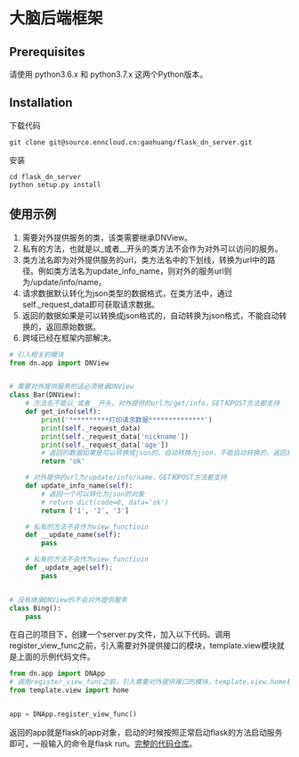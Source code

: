 # 大脑后端框架

## Prerequisites

请使用 python3.6.x 和 python3.7.x 这两个Python版本。

## Installation

下载代码

```
git clone git@source.enncloud.cn:gaohuang/flask_dn_server.git
```

安装

```
cd flask_dn_server
python setup.py install
```

## 使用示例

1. 需要对外提供服务的类，该类需要继承DNView。
2. 私有的方法，也就是以\_或者\_\_开头的类方法不会作为对外可以访问的服务。
3. 类方法名即为对外提供服务的url，类方法名中的下划线，转换为url中的路径。例如类方法名为update_info_name，则对外的服务url则为/update/info/name。
4. 请求数据默认转化为json类型的数据格式，在类方法中，通过self.\_request_data即可获取请求数据。
5. 返回的数据如果是可以转换成json格式的，自动转换为json格式，不能自动转换的，返回原始数据。
6. 跨域已经在框架内部解决。

```python
# 引入相关的模块
from dn.app import DNView


# 需要对外提供服务的话必须继承DNView
class Bar(DNView):
    # 方法名不能以_或者__开头，对外提供的url为/get/info，GET和POST方法都支持
    def get_info(self):
        print('**********打印请求数据**************')
        print(self._request_data)
        print(self._request_data['nickname'])
        print(self._request_data['age'])
        # 返回的数据如果是可以转换成json的，自动转换为json，不能自动转换的，返回原始数据
        return 'ok'

    # 对外提供的url为/update/info/name，GET和POST方法都支持
    def update_info_name(self):
        # 返回一个可以转化为json的对象
        # return dict(code=0, data='ok')
        return ['1', '2', '3']

    # 私有的方法不会作为view_functioin
    def __update_name(self):
        pass

    # 私有的方法不会作为view_functioin
    def _update_age(self):
        pass


# 没有继承DNView的不会对外提供服务
class Bing():
    pass
```

在自己的项目下，创建一个server.py文件，加入以下代码。调用register_view_func之前，引入需要对外提供接口的模块，template.view模块就是上面的示例代码文件。

```python
from dn.app import DNApp
# 调用register_view_func之前，引入需要对外提供接口的模块，template.view.home模块就是上面的示例代码文件。
from template.view import home


app = DNApp.register_view_func()
```

返回的app就是flask的app对象，启动的时候按照正常启动flask的方法启动服务即可，一般输入的命令是flask run。[完整的代码仓库](https://source.enncloud.cn/gaohuang/flask_dn_test_server)。